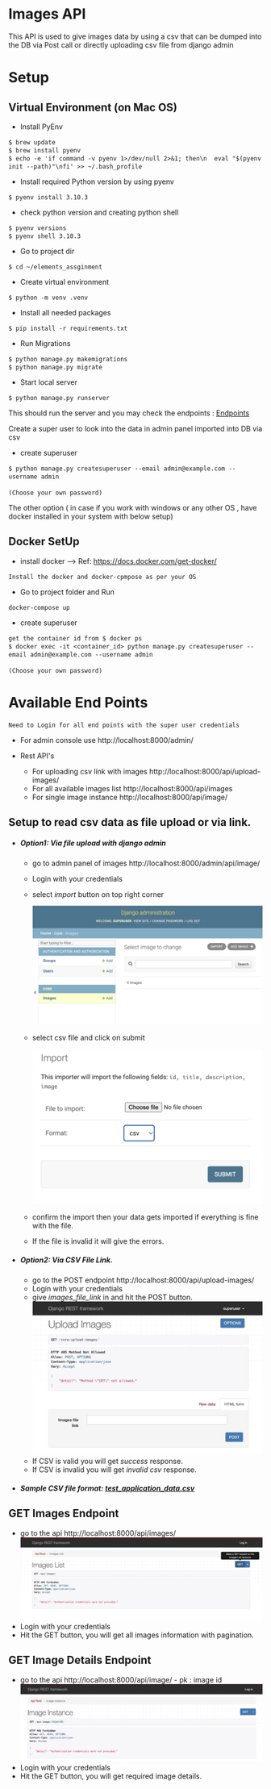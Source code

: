 # Images API

This API is used to give images data by using a csv that can be dumped into the DB via Post call or directly uploading csv file from django admin

# Setup 

## Virtual Environment (on Mac OS)


- Install PyEnv
```
$ brew update
$ brew install pyenv
$ echo -e 'if command -v pyenv 1>/dev/null 2>&1; then\n  eval "$(pyenv init --path)"\nfi' >> ~/.bash_profile
```
- Install required Python version by using pyenv 
```
$ pyenv install 3.10.3
```
- check python version and creating python shell
```
$ pyenv versions
$ pyenv shell 3.10.3
```
- Go to project dir
```
$ cd ~/elements_assginment
```
- Create virtual environment
```
$ python -m venv .venv
```
- Install all needed packages
```
$ pip install -r requirements.txt
```
- Run Migrations
```
$ python manage.py makemigrations 
$ python manage.py migrate
```
- Start local server
```
$ python manage.py runserver
```
This should run the server and you may check the endpoints : [Endpoints](#available-end-points)  

Create a super user to look into the data in admin panel imported into DB via csv

- create superuser
```
$ python manage.py createsuperuser --email admin@example.com --username admin
                    
(Choose your own password)
```

The other option ( in case if you work with windows or any other OS ,
have docker installed in your system with below setup)

## Docker SetUp

- install docker -->  Ref: https://docs.docker.com/get-docker/
```
Install the docker and docker-cpmpose as per your OS
```

- Go to project folder and Run 
```
docker-compose up
```

- create superuser
```
get the container id from $ docker ps
$ docker exec -it <container_id> python manage.py createsuperuser --email admin@example.com --username admin
                    
(Choose your own password)
```


# Available End Points 
```
Need to Login for all end points with the super user credentials
```
- For admin console use http://localhost:8000/admin/

- Rest API's

    - For uploading csv link with images  http://localhost:8000/api/upload-images/
    - For all available images list  http://localhost:8000/api/images
    - For single image instance  http://localhost:8000/api/image/<pk>
    
## Setup to read csv data as file upload or via link.
- ##### Option1: Via file upload with django admin
    - go to admin panel of images http://localhost:8000/admin/api/image/
    - Login with your credentials
    - select *import* button on top right corner
    
        ![Admin_page](demo_screens/django_admin_with_import.jpg)
    - select csv file and click on submit 
    
        ![import_submit](demo_screens/import_submit.jpg)
    - confirm the import then your data gets imported if everything is fine with the file.
    - If the file is invalid it will give the errors.
    
- ##### Option2: Via CSV File Link.
    - go to the POST endpoint http://localhost:8000/api/upload-images/
    - Login with your credentials
    - give *images_file_link* in and hit the POST button.
        ![upload_csv_link](demo_screens/upload_csv_link.jpg)
    - If CSV is valid you will get *success* response.
    - If CSV is invalid you will get *invalid csv* response.
    
- ##### Sample CSV file format: [test_application_data.csv](test_application_data.csv)
    
    
## GET Images Endpoint
- go to the api http://localhost:8000/api/images/
        ![images-list](demo_screens/images_list.jpg)
- Login with your credentials
- Hit the GET button, you will get all images information with pagination. 

## GET Image Details Endpoint
- go to the api http://localhost:8000/api/image/<pk>
        - pk : image id
        ![image-detail](demo_screens/image_details.jpg)
- Login with your credentials
- Hit the GET button, you will get required image details. 


    
      







